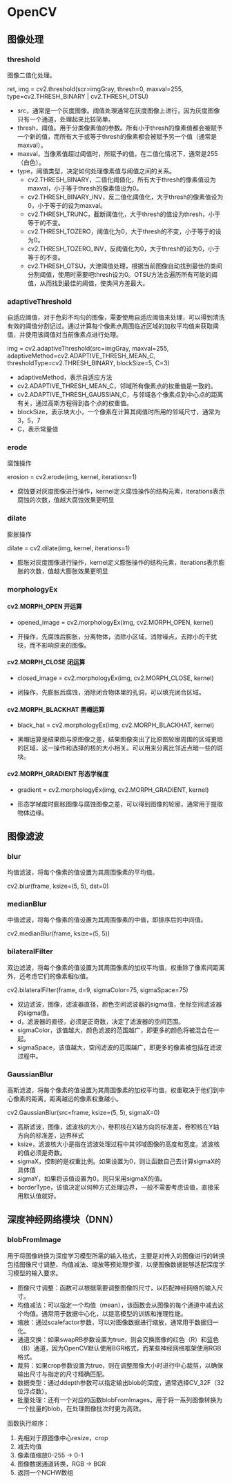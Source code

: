 # OpenCV

## 图像处理

### threshold

图像二值化处理。

ret, img = cv2.threshold(scr=imgGray, thresh=0, maxval=255, type=cv2.THRESH_BINARY | cv2.THRESH_OTSU)

- src，通常是一个灰度图像。阈值处理通常在灰度图像上进行，因为灰度图像只有一个通道，处理起来比较简单。
- thresh，阈值。用于分类像素值的参数。所有小于thresh的像素值都会被赋予一个新的值，而所有大于或等于thresh的像素都会被赋予另一个值（通常是maxval）。
- maxval，当像素值超过阈值时，所赋予的值，在二值化情况下，通常是255（白色）。
- type，阈值类型，决定如何处理像素值与阈值之间的关系。
  - cv2.THRESH_BINARY，二值化阈值化，所有大于thresh的像素值设为maxval，小于等于thresh的像素值设为0。
  - cv2.THRESH_BINARY_INV，反二值化阈值化，大于thresh的像素值设为0，小于等于的设为maxval。
  - cv2.THRESH_TRUNC，截断阈值化，大于thresh的值设为thresh，小于等于的不变。
  - cv2.THRESH_TOZERO，阈值化为0，大于thresh的不变，小于等于的设为0。
  - cv2.THRESH_TOZERO_INV，反阈值化为0，大于thresh的设为0，小于等于的不变。
  - cv2.THRESH_OTSU，大津阈值处理，根据当前图像自动找到最佳的类间分割阈值，使用时需要吧thresh设为0。OTSU方法会遍历所有可能的阈值，从而找到最佳的阈值，使类间方差最大。

### adaptiveThreshold

自适应阈值，对于色彩不均匀的图像，需要使用自适应阈值来处理，可以得到清洗有效的阈值分割记过。通过计算每个像素点周围临近区域的加权平均值来获取阈值，并使用该阈值对当前像素点进行处理。

img = cv2.adaptiveThreshold(src=imgGray, maxval=255, adaptiveMethod=cv2.ADAPTIVE_THRESH_MEAN_C, thresholdType=cv2.THRESH_BINARY, blockSize=5, C=3)

- adaptiveMethod，表示自适应方法
- cv2.ADAPTIVE_THRESH_MEAN_C，邻域所有像素点的权重值是一致的。
- cv2.ADAPTIVE_THRESH_GAUSSIAN_C，与邻域各个像素点到中心点的距离有关，通过高斯方程得到各个点的权重值。
- blockSize，表示块大小，一个像素在计算其阈值时所用的邻域尺寸，通常为3，5，7
- C，表示常量值

### erode

腐蚀操作

erosion = cv2.erode(img, kernel, iterations=1)

- 腐蚀要对灰度图像进行操作，kernel定义腐蚀操作的结构元素，iterations表示腐蚀的次数，值越大腐蚀效果更明显

### dilate

膨胀操作

dilate = cv2.dilate(img, kernel, iterations=1)

- 膨胀对灰度图像进行操作，kernel定义膨胀操作的结构元素，iterations表示膨胀的次数，值越大膨胀效果更明显

### morphologyEx

#### cv2.MORPH_OPEN 开运算

- opened_image = cv2.morphologyEx(img, cv2.MORPH_OPEN, kernel)

- 开操作，先腐蚀后膨胀，分离物体，消除小区域，消除噪点，去除小的干扰块，而不影响原来的图像。

#### cv2.MORPH_CLOSE 闭运算

- closed_image = cv2.morphologyEx(img, cv2.MORPH_CLOSE, kernel)

- 闭操作，先膨胀后腐蚀，消除闭合物体里的孔洞，可以填充闭合区域。

#### cv2.MORPH_BLACKHAT 黑帽运算

- black_hat = cv2.morphologyEx(img, cv2.MORPH_BLACKHAT, kernel)

- 黑帽运算是结果图与原图像之差，结果图像突出了比原图轮廓周围的区域更暗的区域，这一操作和选择的核的大小相关。可以用来分离比邻近点暗一些的斑块。

#### cv2.MORPH_GRADIENT 形态学梯度

- gradient = cv2.morphologyEx(img, cv2.MORPH_GRADIENT, kernel)

- 形态学梯度时膨胀图像与腐蚀图像之差，可以得到图像的轮廓，通常用于提取物体边缘。

## 图像滤波

### blur

均值滤波，将每个像素的值设置为其周围像素的平均值。

cv2.blur(frame, ksize=(5, 5), dst=0)

### medianBlur

中值滤波，将每个像素的值设置为其周围像素的中值，即排序后的中间值。

cv2.medianBlur(frame, ksize=(5, 5))

### bilateralFilter

双边滤波，将每个像素的值设置为其周围像素的加权平均值，权重除了像素间距离外，还考虑它们的像素相似值。

cv2.bilateralFilter(frame, d=9, sigmaColor=75, sigmaSpace=75)

- 双边滤波，图像，滤波器直径，颜色空间滤波器的sigma值，坐标空间滤波器的sigma值。
- d，滤波器的直径，必须是正奇数，决定了滤波器的空间范围。
- sigmaColor，该值越大，颜色滤波的范围越广，即更多的颜色将被混合在一起。
- sigmaSpace，该值越大，空间滤波的范围越广，即更多的像素被包括在滤波过程中。

### GaussianBlur

高斯滤波，将每个像素的值设置为其周围像素的加权平均值，权重取决于他们到中心像素的距离，距离越远的像素权重越小。

cv2.GaussianBlur(src=frame, ksize=(5, 5), sigmaX=0)

- 高斯滤波，图像，滤波核的大小，卷积核在X轴方向的标准差，卷积核在Y轴方向的标准差，边界样式
- ksize，滤波核大小是指在滤波处理过程中其邻域图像的高度和宽度。滤波核的值必须是奇数。
- sigmaX，控制的是权重比例。如果设置为0，则让函数自己去计算sigmaX的具体值
- sigmaY，如果将该值设置为0，则只采用sigmaX的值。
- borderType，该值决定以何种方式处理边界，一般不需要考虑该值，直接采用默认值就好。

## 深度神经网络模块（DNN）

### blobFromImage

用于将图像转换为深度学习模型所需的输入格式，主要是对传入的图像进行的转换包括图像尺寸调整、均值减法、缩放等预处理步骤，以便图像数据能够适配深度学习模型的输入要求。

- 图像尺寸调整：函数可以根据需要调整图像的尺寸，以匹配神经网络的输入尺寸。
- 均值减法：可以指定一个均值（mean），该函数会从图像的每个通道中减去这个均值。通常用于数据中心化，以提高模型的训练和推理性能。
- 缩放：通过scalefactor参数，可以对图像数据进行缩放，通常用于数据归一化。
- 通道交换：如果swapRB参数设置为true，则会交换图像的红色（R）和蓝色（B）通道，因为OpenCV默认使用BGR格式，而某些神经网络框架使用RGB格式。
- 裁剪：如果crop参数设置为true，则在调整图像大小时进行中心裁剪，以确保输出尺寸与指定的尺寸精确匹配。
- 数据类型：通过ddepth参数可以指定输出blob的深度，通常选择CV_32F（32位浮点数）。
- 批量处理：还有一个对应的函数blobFromImages，用于将一系列图像转换为一个批量的blob，在处理图像批次时更为高效。

函数执行顺序：

1. 先相对于原图像中心resize，crop
2. 减去均值
3. 像素值缩放0-255 -> 0-1
4. 图像数据通道转换，RGB -> BGR
5. 返回一个NCHW数组
